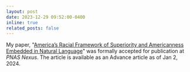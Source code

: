 ```yaml
---
layout: post
date: 2023-12-29 09:52:00-0400
inline: true
related_posts: false
---
```


My paper, "[America’s Racial Framework of Superiority and Americanness Embedded in Natural Language](https://doi.org/10.1093/pnasnexus/pgad485)" was formally accepted for publication at *PNAS Nexus*. The article is available as an Advance article as of Jan 2, 2024. 
